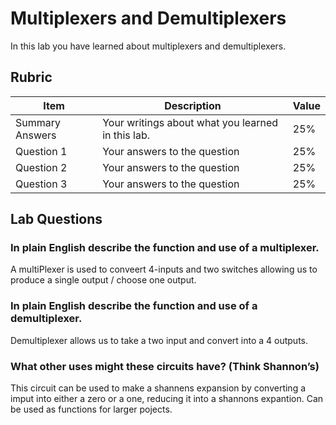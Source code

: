 # Multiplexers and Demultiplexers

In this lab you have learned about multiplexers and demultiplexers.

## Rubric

| Item | Description | Value |
| ---- | ----------- | ----- |
| Summary Answers | Your writings about what you learned in this lab. | 25% |
| Question 1 | Your answers to the question | 25% |
| Question 2 | Your answers to the question | 25% |
| Question 3 | Your answers to the question | 25% |

## Lab Questions

### In plain English describe the function and use of a multiplexer.

A multiPlexer is used to conveert 4-inputs and two switches allowing us to produce a single output / choose one output.

### In plain English describe the function and use of a demultiplexer.

Demultiplexer allows us to take a two input and convert into a 4 outputs.

### What other uses might these circuits have? (Think Shannon’s)

This circuit can be used to make a shannens expansion by converting a imput into either a zero or a one, reducing it into a shannons expantion. Can be used as functions for larger pojects.

